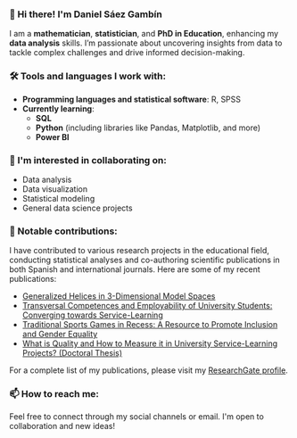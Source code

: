 ### 👋 Hi there! I'm Daniel Sáez Gambín

I am a **mathematician**, **statistician**, and **PhD in Education**, enhancing my **data analysis** skills. I’m passionate about uncovering insights from data to tackle complex challenges and drive informed decision-making.

### 🛠️ Tools and languages I work with:
- **Programming languages and statistical software**: R, SPSS
- **Currently learning**:
  - **SQL**
  - **Python** (including libraries like Pandas, Matplotlib, and more)
  - **Power BI**

### 👀 I'm interested in collaborating on:
- Data analysis
- Data visualization
- Statistical modeling
- General data science projects

### 🚀 Notable contributions:
I have contributed to various research projects in the educational field, conducting statistical analyses and co-authoring scientific publications in both Spanish and international journals. Here are some of my recent publications:
- [Generalized Helices in 3-Dimensional Model Spaces](https://www.researchgate.net/publication/385096630_Helices_generalizadas_en_los_espacios_modelo_3-dimensionales_Trabajo_de_Fin_de_Grado) 
- [Transversal Competences and Employability of University Students: Converging towards Service-Learning](https://www.mdpi.com/2227-7102/12/4/265) 
- [Traditional Sports Games in Recess: A Resource to Promote Inclusion and Gender Equality](https://revistas.um.es/reifop/article/view/574551/346801) 
- [What is Quality and How to Measure it in University Service-Learning Projects? (Doctoral Thesis)](https://www.researchgate.net/publication/385818661_Que_es_la_calidad_y_como_medirla_en_los_proyectos_de_aprendizaje-servicio_universitarios) 

For a complete list of my publications, please visit my [ResearchGate profile](https://www.researchgate.net/profile/Daniel-Saez-Gambin).

### 📫 How to reach me:
Feel free to connect through my social channels or email. I'm open to collaboration and new ideas!

<!---
DanielSaezGambin/DanielSaezGambin is a ✨ special ✨ repository because its `README.md` (this file) appears on your GitHub profile.
You can click the Preview link to take a look at your changes.
--->
